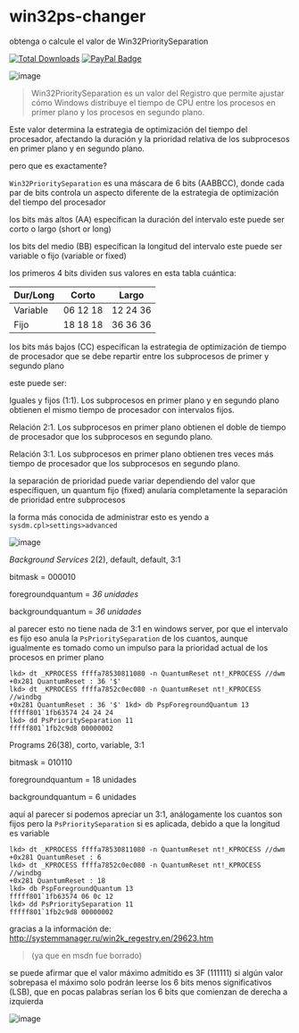 # win32ps-changer
obtenga o calcule el valor de Win32PrioritySeparation

[![Total Downloads](https://img.shields.io/github/downloads/LuSlower/win32ps-changer/total.svg)](https://github.com/LuSlower/win32ps-changer/releases) [![PayPal Badge](https://img.shields.io/badge/PayPal-003087?logo=paypal&logoColor=fff&style=flat)](https://paypal.me/eldontweaks) 

![image](https://github.com/LuSlower/Win32Ps-Changer/assets/148411728/5df94fae-3034-49f3-b20a-92c46811f65c)

> Win32PrioritySeparation es un valor del Registro que permite ajustar cómo Windows distribuye el tiempo de CPU entre los procesos en primer plano y los procesos en segundo plano.

Este valor determina la estrategia de optimización del tiempo del procesador, afectando la duración y la prioridad relativa de los subprocesos en primer plano y en segundo plano.

pero que es exactamente?

`Win32PrioritySeparation` es una máscara de 6 bits (AABBCC), donde cada par de bits controla un aspecto diferente de la estrategia de optimización del tiempo del procesador

los bits más altos (AA)
específican la duración del intervalo
este puede ser corto o largo (short or long)

los bits del medio (BB)
específican la longitud del intervalo
este puede ser variable o fijo (variable or fixed)

los primeros 4 bits dividen sus valores en esta tabla cuántica:

| Dur/Long |  Corto   |  Largo     |
|----------|----------|------------|
| Variable | 06 12 18 | 12 24 36  |
| Fijo     | 18 18 18 | 36 36 36  |

los bits más bajos (CC)
específican la estrategia de optimización de tiempo de procesador que se debe repartir entre los subprocesos de primer y segundo plano

este puede ser:

Iguales y fijos (1:1). Los subprocesos en primer plano y en segundo plano obtienen el mismo tiempo de procesador con intervalos fijos.

Relación 2:1. Los subprocesos en primer plano obtienen el doble de tiempo de procesador que los subprocesos en segundo plano.

Relación 3:1. Los subprocesos en primer plano obtienen tres veces más tiempo de procesador que los subprocesos en segundo plano. 

la separación de prioridad puede variar dependiendo del valor que específiquen, un quantum fijo (fixed) anularía completamente la separación de prioridad entre subprocesos 

la forma más conocida de administrar esto es yendo a `sysdm.cpl>settings>advanced` 

![image](https://github.com/LuSlower/Win32Ps-Changer/assets/148411728/b110a7e4-7c5f-4be6-b30d-58b20c8ad995)

_Background Services_
2(2), default, default, 3:1

bitmask = 000010

foregroundquantum = _36 unidades_

backgroundquantum = _36 unidades_

al parecer esto no tiene nada de 3:1
en windows server, por que el intervalo es fijo eso anula la `PsPrioritySeparation` de los cuantos,
aunque igualmente es tomado como un impulso para la prioridad actual de los procesos en primer plano

```
lkd> dt _KPROCESS ffffa78530811080 -n QuantumReset nt!_KPROCESS //dwm
+0x281 QuantumReset : 36 '$'
lkd> dt _KPROCESS ffffa7852c0ec080 -n QuantumReset nt!_KPROCESS //windbg
+0x281 QuantumReset : 36 '$' 1kd> db PspForegroundQuantum 13
fffff801`1fb63574 24 24 24
lkd> dd PsPrioritySeparation 11
fffff801`1fb2c9d8 00000002
```

Programs
26(38), corto, variable, 3:1

bitmask = 010110

foregroundquantum = 18 unidades

backgroundquantum = 6 unidades

aquí al parecer si podemos apreciar un 3:1, análogamente los cuantos son fijos pero la `PsPrioritySeparation` si es aplicada, debido a que la longitud es variable 

```
lkd> dt _KPROCESS ffffa78530811080 -n QuantumReset nt!_KPROCESS //dwm
+0x281 QuantumReset : 6
lkd> dt _KPROCESS ffffa7852c0ec080 -n QuantumReset nt!_KPROCESS //windbg
+0x281 QuantumReset : 18
lkd> db PspForegroundQuantum 13
fffff801`1fb63574 06 0c 12
lkd> dd PsPrioritySeparation 11
fffff801`1fb2c9d8 00000002
```

gracias a la información de:
http://systemmanager.ru/win2k_regestry.en/29623.htm

> (ya que en msdn fue borrado)

se puede afirmar que el valor máximo admitido es 3F (111111)
si algún valor sobrepasa el máximo solo podrán leerse los 6 bits menos significativos (LSB), que en pocas palabras serían los 6 bits que comienzan de derecha a izquierda 

![image](https://github.com/LuSlower/Win32Ps-Changer/assets/148411728/8a544a45-f67f-4c3c-acec-0cdb850c2f7c)








